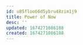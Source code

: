 ```yaml
---
id: u85floo66d5ybru48zim1j9
title: Power of Now
desc: ''
updated: 1674271086188
created: 1674271086188
---
```

